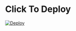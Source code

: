 # Click To Deploy

[![Deploy](https://www.herokucdn.com/deploy/button.svg)](https://heroku.com/deploy?template=https://github.com/avneetmalhotra/spree-taxjar-3-4-qa/tree/master)
